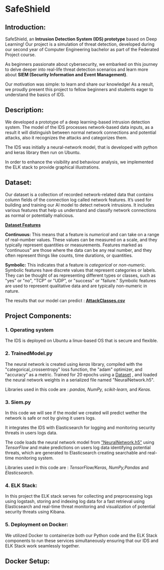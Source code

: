 # SafeShield 
## Introduction:
SafeShield, an **Intrusion Detection System (IDS) prototype** based on Deep Learning!
Our project is a simulation of threat detection, developed during our second year of Computer
Engineering bachelor as part of the Federated Project course.

As beginners passionate about cybersecurity, we embarked on this journey to delve deeper into
real-life threat detection scenarios and learn more about **SIEM (Security Information and Event
Management)**.

Our motivation was simple: to learn and share our knowledge! As a result, we proudly present
this project to fellow beginners and students eager to understand the basics of IDS.

## Description:
We developed a prototype of a deep learning-based intrusion detection system. 
The model of the IDS processes network-based data inputs, as a result it will distinguish 
between normal network connections and potential attacks, also it recognizes the attacks and
categorizes them.

The IDS was initially a neural-network model, that is developed with python and keras library
then run on Ubuntu.

In order to enhance the visibility and behaviour analysis, we implemented the ELK stack to 
provide graphical illustrations.


## Dataset:
Our dataset is a collection of recorded network-related data that contains column fields of the
connection log called network features. It’s used for building and training our AI model to detect
network intrusions. It includes various features that help us understand and classify network
connections as normal or potentially malicious.

  [**Dataset Features**](https://drive.google.com/file/d/1wL-fa94_UrBMrirEOCV1v3bvMu4gvRrm/view?usp=sharing)

  **Continuous:** This means that a feature is _numerical_ and can take on a range of real-number
  values. These values can be measured on a scale, and they typically represent quantities or
  measurements. Features marked as "continuous" are those where the data can be any real
  number, and they often represent things like counts, time durations, or quantities.

  **Symbolic:** This indicates that a feature is _categorical_ or _non-numeric_. Symbolic features have
  discrete values that represent categories or labels. They can be thought of as representing
  different types or classes, such as "yes" or "no", "TCP" or "UDP", or "success" or "failure."
  Symbolic features are used to represent qualitative data and are typically non-numeric in nature.

The results that our model can predict : [**AttackClasses.csv**](https://github.com/harbaouiwiem/SafeShield/blob/main/AttackClasses.csv)

## Project Components: 
### 1. Operating system 
The IDS is deployed on Ubuntu a linux-based OS that is secure and flexible.

### 2. TrainedModel.py
The neural network is created using _keras_ library, compiled with the "categorical_crossentropy" 
loss function, the "adam" optimizer, and "accuracy" as a metric.
Trained for 20 epochs using a [Dataset](https://github.com/harbaouiwiem/SafeShield/blob/main/DataSet.csv) , and loaded the neural network weights in a serialized
file named "NeuralNetwork.h5".

Libraries used in this code are : _pandas, NumPy, scikit-learn,_ and _Keras._

### 3. Siem.py
In this code we will see if the model we created will predict wether the network is safe or not 
by giving it users logs. 

It integrates the IDS with Elasticsearch  for logging and monitoring security threats in users
logs data.

The code loads the neural network model from ["NeuralNetwork.h5"](https://github.com/harbaouiwiem/SafeShield/blob/main/Trained_Model.h5) using _TensorFlow_ and make
predictions on users log data identifying potential threats, which are generated to Elasticsearch creating searchable and real-time monitoring system.

Libraries used in this code are : _TensorFlow/Keras, NumPy,Pandas_ and _Elasticsearch_.

### 4. ELK Stack:
In this project the ELK stack serves for collecting and preprocessing logs using logstash,
storing and indexing log data for a fast retrieval using Elasticsearch and real-time threat
monitoring and visualization of potential security threats using Kibana.

### 5. Deployment on Docker:
We utilized Docker to containerize both our Python code and the ELK Stack components to 
run these services simultaneously ensuring that our IDS and ELK Stack work seamlessly together.

## Docker Setup:




